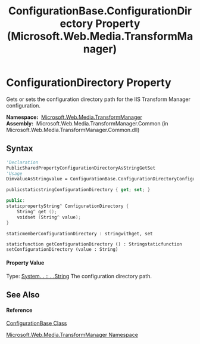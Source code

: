 ﻿---
title: ConfigurationBase.ConfigurationDirectory Property  (Microsoft.Web.Media.TransformManager)
TOCTitle: ConfigurationDirectory Property
ms:assetid: P:Microsoft.Web.Media.TransformManager.ConfigurationBase.ConfigurationDirectory
ms:mtpsurl: https://msdn.microsoft.com/en-us/library/microsoft.web.media.transformmanager.configurationbase.configurationdirectory(v=VS.90)
ms:contentKeyID: 35520680
ms.date: 06/14/2012
mtps_version: v=VS.90
f1_keywords:
- Microsoft.Web.Media.TransformManager.ConfigurationBase.get_ConfigurationDirectory
- Microsoft.Web.Media.TransformManager.ConfigurationBase.ConfigurationDirectory
- Microsoft.Web.Media.TransformManager.ConfigurationBase.set_ConfigurationDirectory
dev_langs:
- CSharp
- JScript
- VB
- FSharp
- c++
api_location:
- Microsoft.Web.Media.TransformManager.Common.dll
api_name:
- Microsoft.Web.Media.TransformManager.ConfigurationBase.ConfigurationDirectory
- Microsoft.Web.Media.TransformManager.ConfigurationBase.get_ConfigurationDirectory
- Microsoft.Web.Media.TransformManager.ConfigurationBase.set_ConfigurationDirectory
api_type:
- Managed
topic_type:
- apiref
- kbSyntax
product_family_name: VS
ROBOTS: INDEX,FOLLOW
---

# ConfigurationDirectory Property

Gets or sets the configuration directory path for the IIS Transform Manager configuration.

**Namespace:**  [Microsoft.Web.Media.TransformManager](microsoft-web-media-transformmanager-namespace.md)  
**Assembly:**  Microsoft.Web.Media.TransformManager.Common (in Microsoft.Web.Media.TransformManager.Common.dll)

## Syntax

``` vb
'Declaration
PublicSharedPropertyConfigurationDirectoryAsStringGetSet
'Usage
DimvalueAsStringvalue = ConfigurationBase.ConfigurationDirectoryConfigurationBase.ConfigurationDirectory = value
```

``` csharp
publicstaticstringConfigurationDirectory { get; set; }
```

``` c++
public:
staticpropertyString^ ConfigurationDirectory {
    String^ get ();
    voidset (String^ value);
}
```

``` fsharp
staticmemberConfigurationDirectory : stringwithget, set
```

``` jscript
staticfunction getConfigurationDirectory () : Stringstaticfunction setConfigurationDirectory (value : String)
```

#### Property Value

Type: [System. . :: . .String](https://msdn.microsoft.com/en-us/library/s1wwdcbf\(v=vs.90\))  
The configuration directory path.  

## See Also

#### Reference

[ConfigurationBase Class](configurationbase-class-microsoft-web-media-transformmanager.md)

[Microsoft.Web.Media.TransformManager Namespace](microsoft-web-media-transformmanager-namespace.md)

